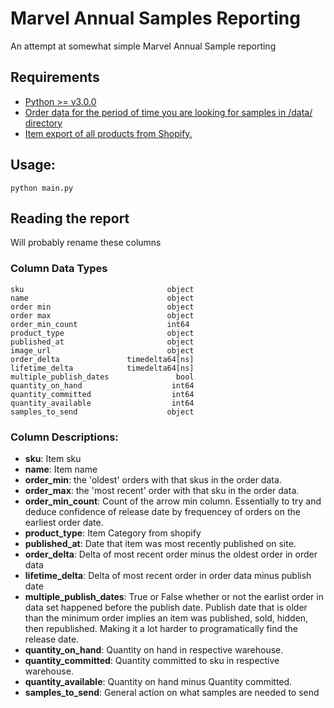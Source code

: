 # Marvel Annual Samples Reporting
An attempt at somewhat simple Marvel Annual Sample reporting
## Requirements
- [Python >= v3.0.0](https://www.python.org/downloads/)
- [Order data for the period of time you are looking for samples in /data/ directory](https://mondo-30.myshopify.com/admin/orders?inContextTimeframe=today)
- [Item export of all products from Shopify.](https://mondo-30.myshopify.com/admin/products?selectedView=all)
## Usage:
```
python main.py
```
## Reading the report
Will probably rename these columns
### Column Data Types
```
sku                                object
name                               object
order min                          object
order max                          object
order_min_count                    int64
product_type                       object
published_at                       object
image_url                          object
order_delta               timedelta64[ns]
lifetime_delta            timedelta64[ns]
multiple_publish_dates               bool
quantity_on_hand                    int64
quantity_committed                  int64
quantity_available                  int64
samples_to_send                    object
 ```
 
 ### Column Descriptions:
 - **sku**: Item sku
 - **name**: Item name
 - **order_min**: the 'oldest' orders with that skus in the order data.
 - **order_max**: the 'most recent' order with that sku in the order data.
 - **order_min_count**: Count of the arrow min column. Essentially to try and deduce confidence of release date by frequencey of orders on the earliest order date.
 - **product_type**: Item Category from shopify
 - **published_at**: Date that item was most recently published on site.
 - **order_delta**: Delta of most recent order minus the oldest order in order data
 - **lifetime_delta**: Delta of most recent order in order data minus publish date
 - **multiple_publish_dates**: True or False whether or not the earlist order in data set happened before the publish date. Publish date that is older than the minimum order implies an item was published, sold, hidden, then republished. Making it a lot harder to programatically find the release date.
 - **quantity_on_hand**: Quantity on hand in respective warehouse.
 - **quantity_committed**: Quantity committed to sku in respective warehouse.
 - **quantity_available**: Quantity on hand minus Quantity committed.
 - **samples_to_send**: General action on what samples are needed to send